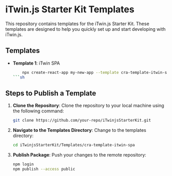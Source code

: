 # iTwin.js Starter Kit Templates

This repository contains templates for the iTwin.js Starter Kit. These templates are designed to help you quickly set up and start developing with iTwin.js.

## Templates

- **Template 1**: iTwin SPA 

    ```sh
        npx create-react-app my-new-app --template cra-template-itwin-spa
    ```sh


## Steps to Publish a Template

1. **Clone the Repository**: Clone the repository to your local machine using the following command:

    ```sh
    git clone https://github.com/your-repo/iTwinjsStarterKit.git
    ```

2. **Navigate to the Templates Directory**: Change to the templates directory:

    ```sh
    cd iTwinjsStarterKit/Templates/cra-template-itwin-spa
    ```

3. **Publish Package**: Push your changes to the remote repository:

    ```sh
    npm login
    npm publish --access public
    ```
